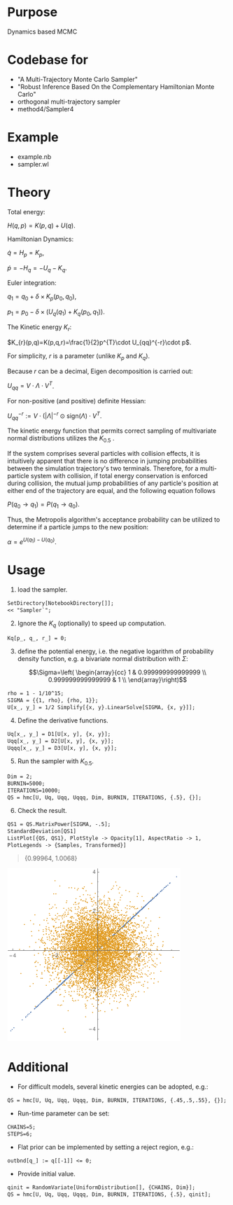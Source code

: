 # Purpose
Dynamics based MCMC

# Codebase for
* "A Multi-Trajectory Monte Carlo Sampler"
* "Robust Inference Based On the Complementary Hamiltonian Monte Carlo"
* orthogonal multi-trajectory sampler
* method4/Sampler4

# Example
* example.nb
* sampler.wl

# Theory

Total energy:

$H(q,p)=K(p,q)+U(q)$.

Hamiltonian Dynamics:

$\dot{q}=H_{p}=K_{p}$,

$\dot{p}=-H_{q}=-U_{q}-K_{q}$.

Euler integration:

$q_{1}= q_{0}+ \delta\times K_{p}(p_{0},q_{0})$,

$p_{1}= p_{0} - \delta\times \left( U_{q}(q_1)+K_{q}(p_0,q_1) \right)$.

The Kinetic energy $K_r$:

$K_{r}(p,q)=K(p,q,r)=\frac{1}{2}p^{T}\cdot U_{qq}^{-r}\cdot p$.

For simplicity, $r$ is a parameter (unlike $K_p$ and $K_q$).

Because $r$ can be a decimal, Eigen decomposition is carried out:

$U_{qq}=V\cdot\Lambda\cdot{}V^{T}$.

For non-positive (and positive) definite Hessian:

$U_{qq}^{-r}:=V\cdot(\left|\Lambda\right|^{-r} \odot \text{sign}(\Lambda)\cdot{}V^{T}$.

The kinetic energy function that permits correct sampling of multivariate normal distributions utilizes the $K_{0.5}$ .

If the system comprises several particles with collision effects, it is intuitively apparent that there is no difference in jumping probabilities between the simulation trajectory's two terminals. Therefore, for a multi-particle system with collision, if total energy conservation is enforced during collision, the mutual jump probabilities of any particle's position at either end of the trajectory are equal, and the following equation follows

$P(q_{0 } \to q_{1}) = P(q_{1 } \to q_{0})$.

Thus, the Metropolis algorithm's acceptance probability can be utilized to determine if a particle jumps to the new position:

$\alpha=e^{U(q_{1})-U(q_{0})}$.

# Usage

1. load the sampler.

```
SetDirectory[NotebookDirectory[]];
<< "Sampler`";
```
2. Ignore the $K_q$ (optionally) to speed up computation. 

```
Kq[p_, q_, r_] = 0;
```

3. define the potential energy, i.e. the negative logarithm of probability density function, e.g. a bivariate normal distribution with $\Sigma$:

$$\Sigma=\left(
\begin{array}{cc}
 1 & 0.999999999999999 \\
 0.999999999999999 & 1 \\
\end{array}\right)$$

```
rho = 1 - 1/10^15;
SIGMA = {{1, rho}, {rho, 1}};
U[x_, y_] = 1/2 Simplify[{x, y}.LinearSolve[SIGMA, {x, y}]];
```
4. Define the derivative functions. 

```
Uq[x_, y_] = D1[U[x, y], {x, y}];
Uqq[x_, y_] = D2[U[x, y], {x, y}];
Uqqq[x_, y_] = D3[U[x, y], {x, y}];

```

5. Run the sampler with $K_{0.5}$.
```
Dim = 2;
BURNIN=5000;
ITERATIONS=10000;
QS = hmc[U, Uq, Uqq, Uqqq, Dim, BURNIN, ITERATIONS, {.5}, {}];
```

6. Check the result.

```
QS1 = QS.MatrixPower[SIGMA, -.5];
StandardDeviation[QS1]
ListPlot[{QS, QS1}, PlotStyle -> Opacity[1], AspectRatio -> 1, PlotLegends -> {Samples, Transformed}]
```

> {0.99964, 1.0068}

![scatter plots](bn2.png "scatter plots")

# Additional

+ For difficult models, several kinetic energies can be adopted, e.g.:

```
QS = hmc[U, Uq, Uqq, Uqqq, Dim, BURNIN, ITERATIONS, {.45,.5,.55}, {}];
```

+ Run-time parameter can be set:

```
CHAINS=5;
STEPS=6;
```

+ Flat prior can be implemented by setting a reject region, e.g.:

```
outbnd[q_] := q[[-1]] <= 0;
```

+ Provide initial value.

```
qinit = RandomVariate[UniformDistribution[], {CHAINS, Dim}];
QS = hmc[U, Uq, Uqq, Uqqq, Dim, BURNIN, ITERATIONS, {.5}, qinit];
```
